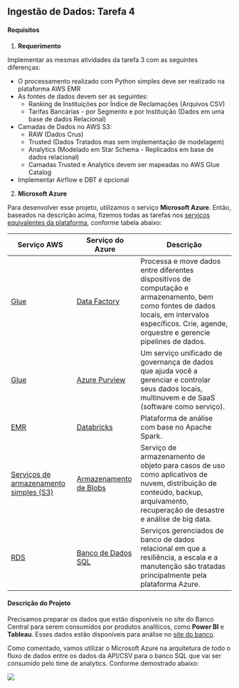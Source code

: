 
## Ingestão de Dados: Tarefa 4


#### Requisitos

1. **Requerimento**

Implementar as mesmas atividades da tarefa 3 com as seguintes diferenças:
 - O processamento realizado com Python simples deve ser realizado na plataforma AWS EMR
 - As fontes de dados devem ser as seguintes:
	- Ranking de Instituições por Índice de Reclamações (Arquivos CSV)
	- Tarifas Bancárias - por Segmento e por Instituição (Dados em uma base de dados Relacional)
 - Camadas de Dados no AWS S3:
	 - RAW (Dados Crus)
	 - Trusted (Dados Tratados mas sem implementação de modelagem)
	 - Analytics (Modelado em Star Schema - Replicados em base de dados relacional)
	 - Camadas Trusted e Analytics devem ser mapeadas no AWS Glue Catalog
 - Implementar Airflow e DBT é opcional
 
2. **Microsoft Azure**

Para desenvolver esse projeto, utilizamos o serviço **Microsoft Azure**. Então, baseados na descrição acima, fizemos todas as tarefas nos [serviços equivalentes da plataforma](https://docs.microsoft.com/pt-br/azure/architecture/aws-professional/services), conforme tabela abaixo:

|  Serviço AWS | Serviço do Azure | Descrição |
|--|--|--|
|[Glue](https://aws.amazon.com/glue)  | [Data Factory](https://azure.microsoft.com/services/data-factory) |Processa e move dados entre diferentes dispositivos de computação e armazenamento, bem como fontes de dados locais, em intervalos específicos. Crie, agende, orquestre e gerencie pipelines de dados. |
| [Glue](https://aws.amazon.com/glue)| [Azure Purview](https://azure.microsoft.com/services/purview)|Um serviço unificado de governança de dados que ajuda você a gerenciar e controlar seus dados locais, multinuvem e de SaaS (software como serviço).
| [EMR](https://aws.amazon.com/emr) | [Databricks](https://azure.microsoft.com/services/databricks) | Plataforma de análise com base no Apache Spark.
|[Serviços de armazenamento simples (S3)](https://aws.amazon.com/s3/) | [Armazenamento de Blobs](https://docs.microsoft.com/pt-br/azure/storage/blobs/storage-blobs-introduction) | Serviço de armazenamento de objeto para casos de uso como aplicativos de nuvem, distribuição de conteúdo, backup, arquivamento, recuperação de desastre e análise de big data.
|  [RDS](https://aws.amazon.com/rds) | [Banco de Dados SQL](https://azure.microsoft.com/services/sql-database)  | Serviços gerenciados de banco de dados relacional em que a resiliência, a escala e a manutenção são tratadas principalmente pela plataforma Azure.




#### Descrição do Projeto

Precisamos preparar os dados que estão disponíveis no site do Banco Central para serem consumidos por produtos analíticos, como **Power BI** e **Tableau**.  Esses dados estão disponíveis para análise no [site do banco](https://www.bcb.gov.br/estabilidadefinanceira/tarifas_bancarias).

Como comentado, vamos utilizar o Microsoft Azure na arquitetura de todo o fluxo de dados entre os dados da API/CSV para o banco SQL que vai ser consumido pelo time de analytics. Conforme demostrado abaixo:

<img src="https://raw.githubusercontent.com/EvanderSiqueira/ingestao_dados/blob/main/tarefa%204/esquema%20de%20dados.png?sanitize=true&raw=true" />
